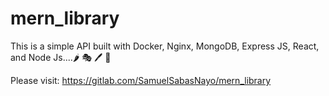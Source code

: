 # mern_library

This is a simple API built with Docker, Nginx, MongoDB, Express JS, React, and Node Js....🌶  🎭 🖊 🐤

Please visit: https://gitlab.com/SamuelSabasNayo/mern_library
